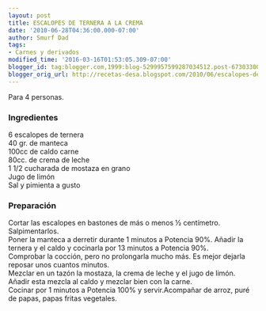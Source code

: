 ```yaml
---
layout: post
title: ESCALOPES DE TERNERA A LA CREMA
date: '2010-06-28T04:36:00.000-07:00'
author: Smurf Dad
tags:
- Carnes y derivados
modified_time: '2016-03-16T01:53:05.309-07:00'
blogger_id: tag:blogger.com,1999:blog-5299957599287034512.post-6730330000943391815
blogger_orig_url: http://recetas-desa.blogspot.com/2010/06/escalopes-de-ternera-la-crema.html
---
```


Para 4 personas.<br /><h3>Ingredientes</h3>6 escalopes de ternera<br />40 gr. de manteca<br />100cc de caldo carne<br />80cc. de crema de leche<br />1 1/2 cucharada de mostaza en grano<br />Jugo de limón<br />Sal y pimienta a gusto<br /><h3>Preparación</h3>Cortar las escalopes en bastones de más o menos ½ centímetro. Salpimentarlos.<br />Poner la manteca a derretir durante 1 minutos a Potencia 90%. Añadir la ternera y el caldo y cocinarla por 13 minutos a Potencia 90%.<br />Comprobar la cocción, pero no prolongarla mucho más. Es mejor dejarla reposar unos cuantos minutos.<br />Mezclar en un tazón la mostaza, la crema de leche y el jugo de limón. Añadir esta mezcla al caldo y mezclar bien con la carne.<br />Cocinar por 1 minutos a Potencia 100% y servir.Acompañar de arroz, puré de papas, papas fritas vegetales.